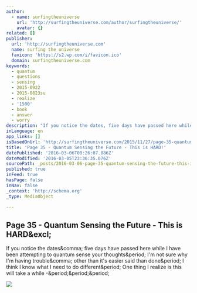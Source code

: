 ```yaml
---
author:
  - name: surfingtheuniverse
    url: 'http://surfingtheuniverse.com/author/surfingtheuniverse/'
    avatar: {}
related: []
publisher:
  url: 'http://surfingtheuniverse.com'
  name: surfing the universe
  favicon: 'https://s2.wp.com/i/favicon.ico'
  domain: surfingtheuniverse.com
keywords:
  - quantum
  - questions
  - sensing
  - 2015-0922
  - 2015-0823su
  - realize
  - '1500'
  - book
  - answer
  - worry
description: "If you notice the dates, five days have passed here while I have been attempting to quantum sense your thoughts. I'm not sure why I'm having trouble, other than it's easier said than done. I think I know what I need to do different. One thing I realize is this will take a while -..."
inLanguage: en
app_links: []
isBasedOnUrl: 'http://surfingtheuniverse.com/2015/11/27/page-35-quantum-sensing-the-future-this-is-hard/'
title: 'Page 35 - Quantum Sensing the Future - This is HARD!'
datePublished: '2016-03-06T00:26:07.886Z'
dateModified: '2016-03-05T23:36:35.076Z'
sourcePath: _posts/2016-03-06-page-35-quantum-sensing-the-future-this-is-hard.md
published: true
inFeed: true
hasPage: false
inNav: false
_context: 'http://schema.org'
_type: MediaObject

---
```

<article style=""><h1>Page 35 - Quantum Sensing the Future - This is HARD&amp;excl;</h1><p>If you notice the dates&amp;comma; five days have passed here while I have been attempting to quantum sense your thoughts&amp;period; I'm not sure why I'm having trouble&amp;comma; other than it's easier said than done&amp;period; I think I know what I need to do different&amp;period; One thing I realize is this will take a while -&amp;period;&amp;period;&amp;period;</p><img src="https://s0.wp.com/i/blank.jpg" /></article>